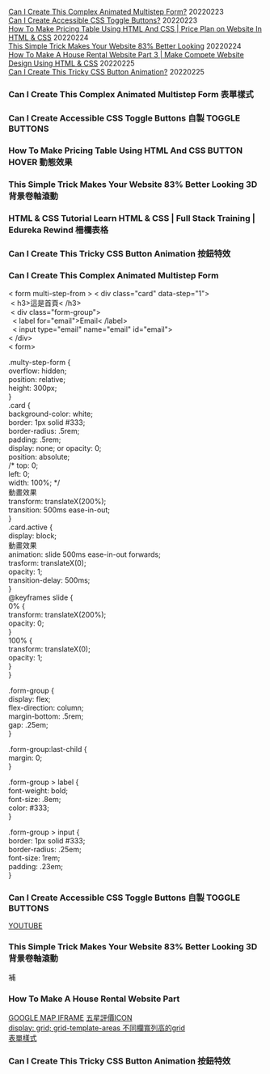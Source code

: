 

[Can I Create This Complex Animated Multistep Form?](https://www.youtube.com/watch?v=VdqtdKXxKhM&ab_channel=WebDevSimplified)  20220223    
[Can I Create Accessible CSS Toggle Buttons?](https://www.youtube.com/watch?v=N8BZvfRD_eU&ab_channel=WebDevSimplified) 20220223  
[How To Make Pricing Table Using HTML And CSS | Price Plan on Website In HTML & CSS](https://www.youtube.com/watch?v=LohRL_sw9N0)  20220224  
[This Simple Trick Makes Your Website 83% Better Looking](https://www.youtube.com/watch?v=mxHoPYFsTuk) 20220224  
[How To Make A House Rental Website Part 3 | Make Compete Website Design Using HTML & CSS](https://www.youtube.com/watch?v=IOoWWr0si3s&ab_channel=EasyTutorials) 20220225  
[Can I Create This Tricky CSS Button Animation?](https://www.youtube.com/watch?v=RDLg-p6PdTA)  20220225   





### Can I Create This Complex Animated Multistep Form 表單樣式    
### Can I Create Accessible CSS Toggle Buttons 自製 TOGGLE BUTTONS   
### How To Make Pricing Table Using HTML And CSS BUTTON HOVER 動態效果  
### This Simple Trick Makes Your Website 83% Better Looking 3D背景卷軸滾動  
### HTML & CSS Tutorial Learn HTML & CSS | Full Stack Training | Edureka Rewind 柵欄表格  
### Can I Create This Tricky CSS Button Animation  按鈕特效  

### Can I Create This Complex Animated Multistep Form  

< form multi-step-from >
< div class="card" data-step="1">  
&nbsp;< h3>這是首頁< /h3>  
&nbsp;< div class="form-group">  
&nbsp;&nbsp;< label for="email">Email< /label>  
&nbsp;&nbsp;< input type="email" name="email" id="email">  
< /div>  
< form>  

.multy-step-form {  
overflow: hidden;  
position: relative;  
height: 300px;  
}  
.card {  
  background-color: white;  
  border: 1px solid #333;  
  border-radius: .5rem;  
  padding: .5rem;  
  display: none;  or opacity: 0;   
position: absolute;  
/* top: 0;  
left: 0;  
width: 100%;  */  
動畫效果  
transform: translateX(200%);  
transition: 500ms ease-in-out;  
}  
.card.active {  
display: block;    
動畫效果  
animation: slide 500ms ease-in-out forwards;  
trasform: translateX(0);  
opacity: 1;  
transition-delay: 500ms;  
}  
@keyframes slide {  
0% {  
transform: translateX(200%);  
opacity: 0;  
}  
100% {  
transform: translateX(0);  
opacity: 1;  
}  
}  

.form-group {  
  display: flex;  
  flex-direction: column;  
  margin-bottom: .5rem;  
  gap: .25em;  
}  

.form-group:last-child {  
margin: 0;  
}  

.form-group > label {  
font-weight: bold;  
font-size: .8em;  
color: #333;  
}  

.form-group > input {  
border: 1px solid #333;  
border-radius: .25em;  
font-size: 1rem;  
padding: .23em;  
}  


### Can I Create Accessible CSS Toggle Buttons 自製 TOGGLE BUTTONS     
[YOUTUBE](https://youtu.be/N8BZvfRD_eU?t=550)  



### This Simple Trick Makes Your Website 83% Better Looking 3D背景卷軸滾動  

補

### How To Make A House Rental Website Part  
[GOOGLE MAP IFRAME](https://youtu.be/IOoWWr0si3s?t=1293)
[五星評價ICON](https://youtu.be/IOoWWr0si3s?t=390)  
[display: grid; grid-template-areas 不同欄寬列高的grid](https://youtu.be/IOoWWr0si3s?t=512)  
[表單樣式](https://youtu.be/IOoWWr0si3s?t=787)  


### Can I Create This Tricky CSS Button Animation  按鈕特效  











